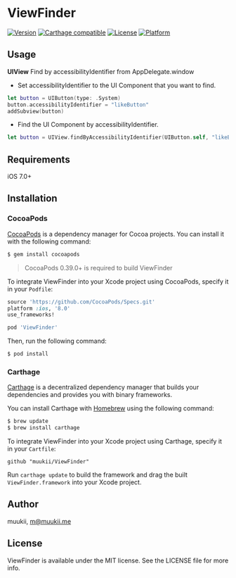 # ViewFinder

[![Version](https://img.shields.io/cocoapods/v/ViewFinder.svg?style=flat)](http://cocoapods.org/pods/ViewFinder)
[![Carthage compatible](https://img.shields.io/badge/Carthage-compatible-4BC51D.svg?style=flat)](https://github.com/Carthage/Carthage)
[![License](https://img.shields.io/cocoapods/l/ViewFinder.svg?style=flat)](http://cocoapods.org/pods/ViewFinder)
[![Platform](https://img.shields.io/cocoapods/p/ViewFinder.svg?style=flat)](http://cocoapods.org/pods/ViewFinder)

## Usage

**UIView** Find by accessibilityIdentifier from AppDelegate.window

- Set accessibilityIdentifier to the UI Component that you want to find.

```swift
let button = UIButton(type: .System)
button.accessibilityIdentifier = "likeButton"
addSubview(button)
```

- Find the UI Component by accessibilityIdentifier.
```swift
let button = UIView.findByAccessibilityIdentifier(UIButton.self, "likeButton")
```

## Requirements

iOS 7.0+

## Installation
### CocoaPods

[CocoaPods](http://cocoapods.org) is a dependency manager for Cocoa projects. You can install it with the following command:

```bash
$ gem install cocoapods
```

> CocoaPods 0.39.0+ is required to build ViewFinder

To integrate ViewFinder into your Xcode project using CocoaPods, specify it in your `Podfile`:

```ruby
source 'https://github.com/CocoaPods/Specs.git'
platform :ios, '8.0'
use_frameworks!

pod 'ViewFinder'
```

Then, run the following command:

```bash
$ pod install
```

### Carthage

[Carthage](https://github.com/Carthage/Carthage) is a decentralized dependency manager that builds your dependencies and provides you with binary frameworks.

You can install Carthage with [Homebrew](http://brew.sh/) using the following command:

```bash
$ brew update
$ brew install carthage
```

To integrate ViewFinder into your Xcode project using Carthage, specify it in your `Cartfile`:

```ogdl
github "muukii/ViewFinder"
```

Run `carthage update` to build the framework and drag the built `ViewFinder.framework` into your Xcode project.


## Author

muukii, m@muukii.me

## License

ViewFinder is available under the MIT license. See the LICENSE file for more info.
